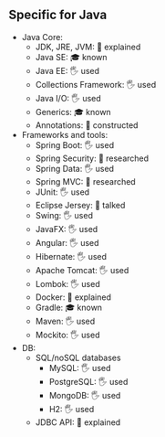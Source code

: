 ## Specific for Java
- Java Core:
    - JDK, JRE, JVM: 🙋 explained
    - Java SE: 🎓 known
    - Java EE: 🖐️ used
    - Collections Framework: 🖐️ used
    - Java I/O: 🖐️ used
    - Generics: 🎓 known
    - Annotations: 🚀 constructed
- Frameworks and tools:
    - Spring Boot: 🖐️ used
    - Spring Security: 🔬 researched
    - Spring Data: 🖐️ used
    - Spring MVC: 🔬 researched
    - JUnit: 🖐️ used
    - Eclipse Jersey: 📢 talked
    - Swing: 🖐️ used
    - JavaFX: 🖐️ used
    - Angular: 🖐️ used
    - Hibernate: 🖐️ used
    - Apache Tomcat: 🖐️ used
    - Lombok: 🖐️ used
    - Docker: 🙋 explained
    - Gradle: 🎓 known
    - Maven: 🖐️ used
    - Mockito: 🖐️ used
- DB:
    - SQL/noSQL databases
        - MySQL: 🖐️ used
        - PostgreSQL: 🖐️ used
        - MongoDB: 🖐️ used
        - H2: 🖐️ used
    - JDBC API: 🙋 explained
